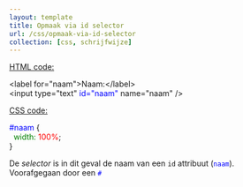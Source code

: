 ```yaml
---
layout: template
title: Opmaak via id selector
url: /css/opmaak-via-id-selector
collection: [css, schrijfwijze]
---
```


								
<p><span style="text-decoration: underline">HTML code:</span></p>



<div class="gray-code">
&lt;label for="naam"&gt;Naam:&lt;/label&gt;<br>&lt;input type="text" <font color="blue">id="naam"</font> name="naam" /&gt;</div>



<p><span style="text-decoration: underline">CSS code:</span></p>



<div class="gray-code">
<font color="blue">#naam</font> {<br>
&nbsp;&nbsp;<font color="green">width: </font><font color="red">100%</font>;<br>}
</div>



<p>De <em>selector</em> is in dit geval de naam van een <code>id</code> attribuut (<code><font color="blue">naam</font></code>). Voorafgegaan door een <code><font color="blue">#</font></code></p>
